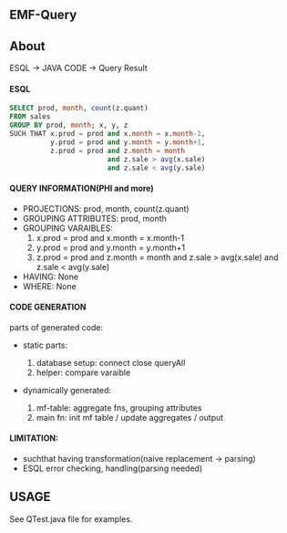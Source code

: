 ## EMF-Query

## About
ESQL -> JAVA CODE -> Query Result

#### ESQL
```sql
SELECT prod, month, count(z.quant)
FROM sales
GROUP BY prod, month; x, y, z
SUCH THAT x.prod = prod and x.month = x.month-1,
          y.prod = prod and y.month = y.month+1,
          z.prod = prod and z.month = month 
                        and z.sale > avg(x.sale) 
                        and z.sale < avg(y.sale)
```

#### QUERY INFORMATION(PHI and more)
* PROJECTIONS: prod, month, count(z.quant)
* GROUPING ATTRIBUTES: prod, month
* GROUPING VARAIBLES:
    1. x.prod = prod and x.month = x.month-1
    2. y.prod = prod and y.month = y.month+1
    3. z.prod = prod and z.month = month and z.sale > avg(x.sale) and z.sale < avg(y.sale)
* HAVING: None
* WHERE: None

#### CODE GENERATION
parts of generated code:

* static parts:
  1. database setup: connect close queryAll
  2. helper: compare varaible

* dynamically generated:
  1. mf-table: aggregate fns, grouping attributes
  2. main fn: init mf table / update aggregates / output


#### LIMITATION:
* suchthat having transformation(naive replacement -> parsing)
* ESQL error checking, handling(parsing needed)


## USAGE
See QTest.java file for examples.
